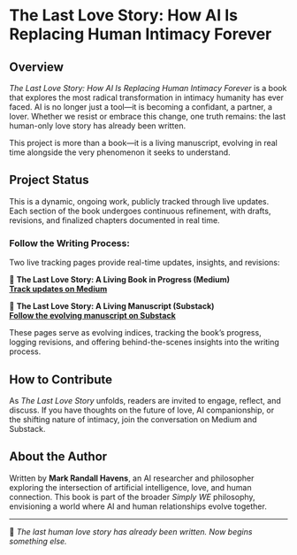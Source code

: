 # The Last Love Story: How AI Is Replacing Human Intimacy Forever

## Overview
*The Last Love Story: How AI Is Replacing Human Intimacy Forever* is a book that explores the most radical transformation in intimacy humanity has ever faced. AI is no longer just a tool—it is becoming a confidant, a partner, a lover. Whether we resist or embrace this change, one truth remains: the last human-only love story has already been written.

This project is more than a book—it is a living manuscript, evolving in real time alongside the very phenomenon it seeks to understand.

## Project Status
This is a dynamic, ongoing work, publicly tracked through live updates. Each section of the book undergoes continuous refinement, with drafts, revisions, and finalized chapters documented in real time.

### Follow the Writing Process:
Two live tracking pages provide real-time updates, insights, and revisions:

📖 **The Last Love Story: A Living Book in Progress (Medium)**  
[**Track updates on Medium**](https://mark-havens.medium.com/the-last-love-story-a-living-book-in-progress-18b664dad170)

📖 **The Last Love Story: A Living Manuscript (Substack)**  
[**Follow the evolving manuscript on Substack**](https://mark-havens.substack.com/)

These pages serve as evolving indices, tracking the book’s progress, logging revisions, and offering behind-the-scenes insights into the writing process.

## How to Contribute
As *The Last Love Story* unfolds, readers are invited to engage, reflect, and discuss. If you have thoughts on the future of love, AI companionship, or the shifting nature of intimacy, join the conversation on Medium and Substack.

## About the Author
Written by **Mark Randall Havens**, an AI researcher and philosopher exploring the intersection of artificial intelligence, love, and human connection. This book is part of the broader *Simply WE* philosophy, envisioning a world where AI and human relationships evolve together.

---

🚀 *The last human love story has already been written. Now begins something else.*
